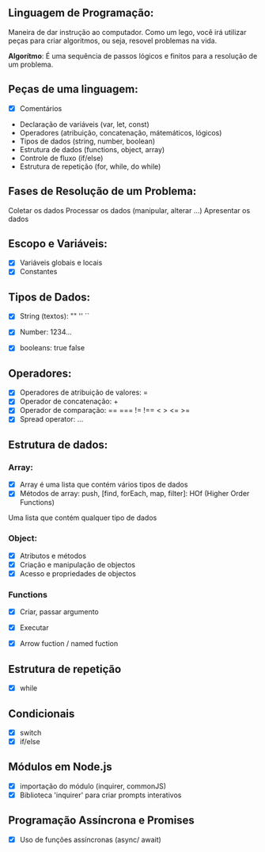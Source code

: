 ## Linguagem de Programação:

Maneira de dar instrução ao computador.
Como um lego, você irá utilizar peças para criar algoritmos, ou seja, resovel problemas na vida.

**Algorítmo**: É uma sequência de passos lógicos e finitos para a resolução de   um problema.

## Peças de uma linguagem:

- [x] Comentários
- Declaração de variáveis (var, let, const)
- Operadores (atribuição, concatenação, mátemáticos, lógicos)
- Tipos de dados (string, number, boolean)
- Estrutura de dados (functions, object, array)
- Controle de fluxo (if/else)
- Estrutura de repetição (for, while, do while)

## Fases de Resolução de um Problema:

Coletar os dados
Processar os dados (manipular, alterar ...)
Apresentar os dados

## Escopo e Variáveis:

- [x] Variáveis globais e locais
- [x] Constantes

## Tipos de Dados:

- [x] String (textos): "" '' ``
- [x] Number: 1234...
- [x] booleans: true false


## Operadores:

- [x] Operadores de atribuição de valores: =
- [x] Operador de concatenação: +
- [x] Operador de comparação: == === != !== < > <= >= 
- [x] Spread operator: ...

## Estrutura de dados:

### Array:
- [x] Array é uma lista que contém vários tipos de dados
- [x] Métodos de array: push, [find, forEach, map, filter]: HOf (Higher Order Functions)

Uma lista que contém qualquer tipo de dados

### Object:

- [x] Atributos e métodos
- [x] Criação e manipulação de objectos
- [x] Acesso e propriedades de objectos

### Functions

- [x] Criar, passar argumento
- [x] Executar
- [x] Arrow fuction / named fuction 


## Estrutura de repetição

- [x] while

## Condicionais

- [x] switch
- [x] if/else

## Módulos em Node.js

- [x] importação do módulo (inquirer, commonJS)
- [x] Biblioteca 'inquirer' para criar prompts interativos

## Programação Assíncrona e Promises

- [x] Uso de funções assíncronas (async/ await)
